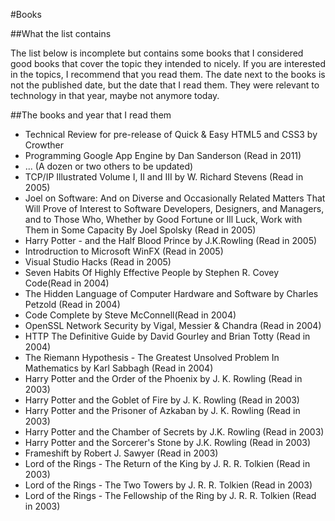 #Books

##What the list contains

The list below is incomplete but contains some books that I considered good books that cover the topic they intended to nicely. If you are interested in the topics, I recommend that you read them. The date next to the books is not the published date, but the date that I read them. They were relevant to technology in that year, maybe not anymore today.


##The books and year that I read them

- Technical Review for pre-release of Quick & Easy HTML5 and CSS3 by Crowther
- Programming Google App Engine by Dan Sanderson (Read in 2011)
- ... (A dozen or two others to be updated)
- TCP/IP Illustrated Volume I, II and III by W. Richard Stevens (Read in 2005)
- Joel on Software: And on Diverse and Occasionally Related Matters That Will Prove of Interest to Software Developers, Designers, and Managers, and to Those Who, Whether by Good Fortune or Ill Luck, Work with Them in Some Capacity By Joel Spolsky (Read in 2005)
- Harry Potter - and the Half Blood Prince by J.K.Rowling (Read in 2005)
- Introdruction to Microsoft WinFX (Read in 2005)
- Visual Studio Hacks (Read in 2005)
- Seven Habits Of Highly Effective People by Stephen R. Covey Code(Read in 2004)
- The Hidden Language of Computer Hardware and Software by Charles Petzold (Read in 2004)
- Code Complete by Steve McConnell(Read in 2004)
- OpenSSL Network Security by Vigal, Messier & Chandra (Read in 2004)
- HTTP The Definitive Guide by David Gourley and Brian Totty (Read in 2004)
- The Riemann Hypothesis - The Greatest Unsolved Problem In Mathematics by Karl Sabbagh (Read in 2004)
- Harry Potter and the Order of the Phoenix by J. K. Rowling (Read in 2003)
- Harry Potter and the Goblet of Fire by J. K. Rowling (Read in 2003)
- Harry Potter and the Prisoner of Azkaban by J. K. Rowling (Read in 2003)
- Harry Potter and the Chamber of Secrets by J.K. Rowling (Read in 2003)
- Harry Potter and the Sorcerer's Stone by J.K. Rowling (Read in 2003)
- Frameshift by Robert J. Sawyer (Read in 2003)
- Lord of the Rings - The Return of the King by J. R. R. Tolkien (Read in 2003)
- Lord of the Rings - The Two Towers by J. R. R. Tolkien (Read in 2003)
- Lord of the Rings - The Fellowship of the Ring by J. R. R. Tolkien (Read in 2003)
